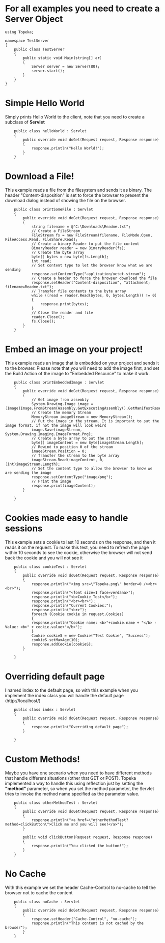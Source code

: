 # For all examples you need to create a Server Object #
```
using Topeka;

namespace TestServer
{
    public class TestServer
    {
        public static void Main(string[] ar)
        {
            Server server = new Server(80);
            server.start();
        }
    }
}
```


# Simple Hello World #
Simply prints Hello World to the client, note that you need to create a subclass of **Servlet**
```
    public class helloWorld : Servlet
    {
        public override void doGet(Request request, Response response)
        {
            response.println("Hello World!");
        }
    }
```


# Download a File! #
This example reads a file from the filesystem and sends it as binary. The header "Content-disposition" is set to force the browser to present the download dialog instead of showing the file on the browser.
```
    public class printSomeFile : Servlet 
    {
        public override void doGet(Request request, Response response)
        {
            string filename = @"C:\Downloads\Readme.txt";
            // Create a FileStream
            FileStream fs = new FileStream(filename, FileMode.Open, FileAccess.Read, FileShare.Read);
            // Create a binary Reader to put the file content
            BinaryReader reader = new BinaryReader(fs);
            // Create the byte array
            byte[] bytes = new byte[fs.Length];
            int read;
            // Set content type to let the browser know what we are sending
            response.setContentType("application/octet-stream");
            // Create a header to force the browser download the file
            response.setHeader("Content-disposition", "attachment; filename=Readme.txt");
            // Transfer file contents to the byte array
            while ((read = reader.Read(bytes, 0, bytes.Length)) != 0)
            {
                response.print(bytes);
            }
            // Close the reader and file
            reader.Close();
            fs.Close();
        }
    }
```


# Embed an image on your project! #
This example reads an image that is embedded on your project and sends it to the browser. Please note that you will need to add the image first, and set the Build Action of the image to "Embedded Resource" to make it work.
```
    public class printEmbeddedImage : Servlet
    { 
        public override void doGet(Request request, Response response)
        {
            // Get image from assembly
            System.Drawing.Image image = (Image)Image.FromStream(Assembly.GetExecutingAssembly().GetManifestResourceStream("TestServer.Topeka.png"));
            // Create the memory Stream
            MemoryStream imageStream = new MemoryStream();
            // Put the image in the stream. It is important to put the image format, if not the image will look weird
            image.Save(imageStream, System.Drawing.Imaging.ImageFormat.Png);
            // Create a byte array to put the stream
            byte[] imageContent = new Byte[imageStream.Length];
            // Rewind to position 0 of the stream
            imageStream.Position = 0;
            // Transfer the stream to the byte array
            imageStream.Read(imageContent, 0, (int)imageStream.Length);
            // Set the content type to allow the browser to know we are sending the image
            response.setContentType("image/png");
            // Print the image
            response.print(imageContent);
        }

    }
```

# Cookies made easy to handle sessions #
This example sets a cookie to last 10 seconds on the response, and then it reads it on the request. To make this test, you need to refresh the page within 10 seconds to see the cookie, otherwise the browser will not send back the cookie and you will not see it
```
    public class cookieTest : Servlet
    {
        public override void doGet(Request request, Response response)
        {
            response.println("<img src=\"Topeka.png\" border=0 /><br><br>");
            response.println("<font size=1 face=verdana>");
            response.println("<b>Cookie Test</b>");
            response.println("<br><br>");
            response.println("Current Cookies:");
            response.println("<br>");
            foreach (Cookie cookie in request.Cookies)
            {
            response.println("Cookie name: <b>"+cookie.name + "</b> - Value: <b>" + cookie.value+"</b>");
            }
            Cookie cookieS = new Cookie("Test Cookie", "Success");
            cookieS.setMaxAge(10);
            response.addCookie(cookieS);
        }

    }
```


# Overriding default page #
I named index to the default page, so with this example when you implement the index class you will handle the default page (http://localhost/)
```
    public class index : Servlet
    {
        public override void doGet(Request request, Response response)
        {
            response.println("Overriding default page");
        }

    }
```


# Custom Methods! #
Maybe you have one scenario when you need to have different methods that handle different situations (other that GET or POST). Topeka implemented a way to handle this using reflection just by setting the **"method"** parameter, so when you set the method parameter, the Servlet tries to invoke the method name specified as the parameter value.
```
    public class otherMethodTest : Servlet
    {
        public override void doGet(Request request, Response response)
        {
            response.println("<a href=\"otherMethodTest?method=clickButton\">Click me and you will see!</a>");
        }

        public void clickButton(Request request, Response response)
        {
            response.println("You clicked the button!");
        }
    }

```




# No Cache #
With this example we set the header Cache-Control to no-cache to tell the browser not to cache the content
```
    public class noCache : Servlet
    {
        public override void doGet(Request request, Response response)
        {
            response.setHeader("Cache-Control", "no-cache");
            response.println("This content is not cached by the browser");
        }
    }
```